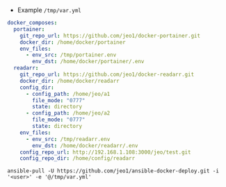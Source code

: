 - Example `/tmp/var.yml`
```yml
docker_composes:
  portainer:
    git_repo_url: https://github.com/jeo1/docker-portainer.git
    docker_dir: /home/docker/portainer
    env_files:
      - env_src: /tmp/portainer.env
        env_dst: /home/docker/portainer/.env
  readarr:
    git_repo_url: https://github.com/jeo1/docker-readarr.git
    docker_dir: /home/docker/readarr
    config_dir:
      - config_path: /home/jeo/a1
        file_mode: "0777"
        state: directory
      - config_path: /home/jeo/a2
        file_mode: "0777"
        state: directory
    env_files:
      - env_src: /tmp/readarr.env
        env_dst: /home/docker/readarr/.env
    config_repo_url: http://192.168.1.108:3000/jeo/test.git
    config_repo_dir: /home/config/readarr
```



`ansible-pull -U https://github.com/jeo1/ansible-docker-deploy.git -i '<user>' -e '@/tmp/var.yml'`
